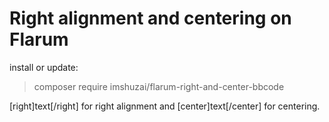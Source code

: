 # Right alignment and centering on Flarum

install or update:

> composer require imshuzai/flarum-right-and-center-bbcode

\[right]text\[/right] for right alignment and \[center]text\[/center] for centering.
